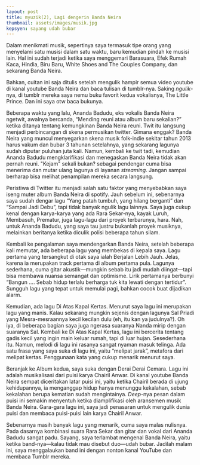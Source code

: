 ```yaml
---
layout: post
title: myuzik(2), Lagi dengerin Banda Neira
thumbnail: assets/images/musik.jpg
kepsyen: sayang udah bubar
---
```

Dalam menikmati musik, sepertinya saya termasuk tipe orang yang menyelami satu musisi dalam satu waktu, baru kemudian pindah ke musisi lain. Hal ini sudah terjadi ketika saya menggemari Barasuara, Efek Rumah Kaca, Hindia, Biru Baru, White Shoes and The Couples Company, dan sekarang Banda Neira. 

Bahkan, cuitan ini saja ditulis setelah mengulik hampir semua video youtube di kanal youtube Banda Neira dan baca tulisan di tumblr-nya. Saking *ngulik*-nya, di tumblr mereka saya nemu buku favorit kedua vokalisnya, The Little Prince. Dan ini saya otw baca bukunya.

Beberapa waktu yang lalu, Ananda Badudu, eks vokalis Banda Neira ngetwit, awalnya bercanda, “Mending reuni atau album baru sekalian?” ketika ditanya tentang kemungkinan Banda Neira reuni. Twit itu langsung menjadi perbincangan di skena permusikan twitter. Gimana enggak? Banda Neira yang muncul menyegarkan skena musik folk-indie sekitar tahun 2013  harus vakum dan bubar 3 tahunan setelahnya, yang sekarang lagunya sudah diputar puluhan juta kali. Namun, kembali ke twit tadi, kemudian Ananda Badudu mengklarifikasi dan menegaskan Banda Neira tidak akan pernah reuni. "Kejam" sekali bukan? sebagai pendengar cuma bisa menerima dan mutar ulang lagunya di layanan *streaming*. Jangan sampai berharap bisa melihat penampilan mereka secara langsung. 

Peristiwa di Twitter itu menjadi salah satu faktor yang menyebabkan saya iseng muter album Banda Neira di spotify. Jauh sebelum ini, sebenarnya saya sudah dengar lagu “Yang patah tumbuh, yang hilang berganti” dan “Sampai Jadi Debu”, tapi tidak banyak ngulik lagu lainnya. Saya juga cukup kenal dengan karya-karya yang ada Rara Sekar-nya, kayak Luruh, Membasuh, Prematur, juga lagu-lagu dari proyek terbarunya, hara. Nah, untuk Ananda Badudu, yang saya tau justru bukanlah proyek musiknya, melainkan beritanya ketika diculik polisi beberapa tahun silam. 

Kembali ke pengalaman saya mendengarkan Banda Neira, setelah beberapa kali memutar, ada beberapa lagu yang membekas di kepala saya. Lagu pertama yang tersangkut di otak saya ialah Berjalan Lebih Jauh. Jelas, karena ia merupakan track pertama di album pertama pula. Lagunya sederhana, cuma gitar akustik—mungkin sebab itu jadi mudah diingat—tapi bisa membawa nuansa semangat dan optimisme. Lirik pertamanya berbunyi “Bangun …. Sebab hidup terlalu berharga tuk kita lewati dengan tertidur”. Sungguh lagu yang tepat untuk memulai pagi, bahkan cocok buat dijadikan alarm.

Kemudian, ada lagu Di Atas Kapal Kertas. Menurut saya lagu ini merupakan lagu yang manis. Kalau sekarang mungkin sejenis dengan lagunya Sal Priadi yang Mesra-mesraannya kecil kecilan dulu (eh, itu kan ya judulnya?). Oh iya, di beberapa bagian saya juga ngerasa suaranya Nanda mirip dengan suaranya Sal. Kembali ke Di Atas Kapal Kertas, lagu ini bercerita tentang gadis kecil yang ingin main keluar rumah, tapi di luar hujan. Sesederhana itu. Namun, melodi di lagu ini rasanya sangat nyaman masuk telinga. Ada satu frasa yang saya suka di lagu ini, yaitu “melipat jarak”, metafora dari melipat kertas. Penggunaan kata yang cukup menarik menurut saya.

Beranjak ke Album kedua, saya suka dengan Derai Derai Cemara. Lagu ini adalah musikalisasi dari puisi karya Chairil Anwar. Di kanal youtube Banda Neira sempat diceritakan latar puisi ini, yaitu ketika Chairil berada di ujung kehidupannya, ia menganggap hidup hanya menunggu kekalahan, sebab kekalahan berupa kematian sudah mengintainya. *Deep*-nya pesan dalam puisi ini semakin menyentuh ketika diamplifikasi oleh aransemen musik Banda Neira. Gara-gara lagu ini, saya jadi penasaran untuk mengulik dunia puisi dan membaca puisi-puisi lain karya Chairil Anwar.

Sebenarnya masih banyak lagu yang menarik, cuma saya malas nulisnya. Pada dasarnya kombinasi suara Rara Sekar dan gitar dan vokal dari Ananda Badudu sangat padu. Sayang, saya terlambat mengenal Banda Neira, yaitu ketika band-nya—kalau tidak mau disebut duo—udah bubar. Jadilah malam ini, saya menggalaukan band ini dengan nonton kanal YouTube dan membaca Tumblr mereka.